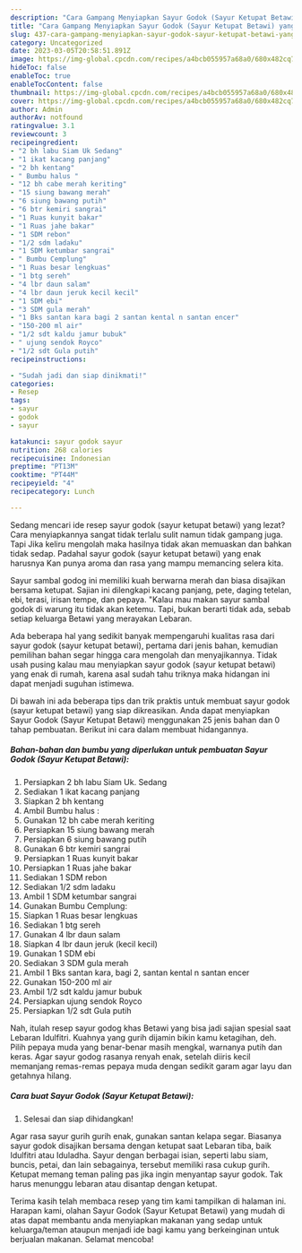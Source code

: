 ```yaml
---
description: "Cara Gampang Menyiapkan Sayur Godok (Sayur Ketupat Betawi) yang Enak, Buat Buka Puasa}"
title: "Cara Gampang Menyiapkan Sayur Godok (Sayur Ketupat Betawi) yang Enak, Buat Buka Puasa}"
slug: 437-cara-gampang-menyiapkan-sayur-godok-sayur-ketupat-betawi-yang-enak-buat-buka-puasa
category: Uncategorized
date: 2023-03-05T20:58:51.891Z
image: https://img-global.cpcdn.com/recipes/a4bcb055957a68a0/680x482cq70/sayur-godok-sayur-ketupat-betawi-foto-resep-utama.jpg
hideToc: false
enableToc: true
enableTocContent: false
thumbnail: https://img-global.cpcdn.com/recipes/a4bcb055957a68a0/680x482cq70/sayur-godok-sayur-ketupat-betawi-foto-resep-utama.jpg
cover: https://img-global.cpcdn.com/recipes/a4bcb055957a68a0/680x482cq70/sayur-godok-sayur-ketupat-betawi-foto-resep-utama.jpg
author: Admin
authorAv: notfound
ratingvalue: 3.1
reviewcount: 3
recipeingredient:
- "2 bh labu Siam Uk Sedang"
- "1 ikat kacang panjang"
- "2 bh kentang"
- " Bumbu halus "
- "12 bh cabe merah keriting"
- "15 siung bawang merah"
- "6 siung bawang putih"
- "6 btr kemiri sangrai"
- "1 Ruas kunyit bakar"
- "1 Ruas jahe bakar"
- "1 SDM rebon"
- "1/2 sdm ladaku"
- "1 SDM ketumbar sangrai"
- " Bumbu Cemplung"
- "1 Ruas besar lengkuas"
- "1 btg sereh"
- "4 lbr daun salam"
- "4 lbr daun jeruk kecil kecil"
- "1 SDM ebi"
- "3 SDM gula merah"
- "1 Bks santan kara bagi 2 santan kental n santan encer"
- "150-200 ml air"
- "1/2 sdt kaldu jamur bubuk"
- " ujung sendok Royco"
- "1/2 sdt Gula putih"
recipeinstructions:

- "Sudah jadi dan siap dinikmati!"
categories:
- Resep
tags:
- sayur
- godok
- sayur

katakunci: sayur godok sayur 
nutrition: 268 calories
recipecuisine: Indonesian
preptime: "PT13M"
cooktime: "PT44M"
recipeyield: "4"
recipecategory: Lunch

---
```



Sedang mencari ide resep sayur godok (sayur ketupat betawi) yang lezat? Cara menyiapkannya sangat tidak terlalu sulit namun tidak gampang juga. Tapi Jika keliru mengolah maka hasilnya tidak akan memuaskan dan bahkan tidak sedap. Padahal sayur godok (sayur ketupat betawi) yang enak harusnya Kan punya aroma dan rasa yang mampu memancing selera kita.


Sayur sambal godog ini memiliki kuah berwarna merah dan biasa disajikan bersama ketupat. Sajian ini dilengkapi kacang panjang, pete, daging tetelan, ebi, terasi, irisan tempe, dan pepaya. &#34;Kalau mau makan sayur sambal godok di warung itu tidak akan ketemu. Tapi, bukan berarti tidak ada, sebab setiap keluarga Betawi yang merayakan Lebaran.

Ada beberapa hal yang sedikit banyak mempengaruhi kualitas rasa dari sayur godok (sayur ketupat betawi), pertama dari jenis bahan, kemudian pemilihan bahan segar hingga cara mengolah dan menyajikannya. Tidak usah pusing kalau mau menyiapkan sayur godok (sayur ketupat betawi) yang enak di rumah, karena asal sudah tahu triknya maka hidangan ini dapat menjadi suguhan istimewa.


Di bawah ini ada beberapa tips dan trik praktis untuk membuat sayur godok (sayur ketupat betawi) yang siap dikreasikan. Anda dapat menyiapkan Sayur Godok (Sayur Ketupat Betawi) menggunakan 25 jenis bahan dan 0 tahap pembuatan. Berikut ini cara dalam membuat hidangannya.

<!--inarticleads1-->

##### Bahan-bahan dan bumbu yang diperlukan untuk pembuatan Sayur Godok (Sayur Ketupat Betawi):

1. Persiapkan 2 bh labu Siam Uk. Sedang
1. Sediakan 1 ikat kacang panjang
1. Siapkan 2 bh kentang
1. Ambil  Bumbu halus :
1. Gunakan 12 bh cabe merah keriting
1. Persiapkan 15 siung bawang merah
1. Persiapkan 6 siung bawang putih
1. Gunakan 6 btr kemiri sangrai
1. Persiapkan 1 Ruas kunyit bakar
1. Persiapkan 1 Ruas jahe bakar
1. Sediakan 1 SDM rebon
1. Sediakan 1/2 sdm ladaku
1. Ambil 1 SDM ketumbar sangrai
1. Gunakan  Bumbu Cemplung:
1. Siapkan 1 Ruas besar lengkuas
1. Sediakan 1 btg sereh
1. Gunakan 4 lbr daun salam
1. Siapkan 4 lbr daun jeruk (kecil kecil)
1. Gunakan 1 SDM ebi
1. Sediakan 3 SDM gula merah
1. Ambil 1 Bks santan kara, bagi 2, santan kental n santan encer
1. Gunakan 150-200 ml air
1. Ambil 1/2 sdt kaldu jamur bubuk
1. Persiapkan  ujung sendok Royco
1. Persiapkan 1/2 sdt Gula putih


Nah, itulah resep sayur godog khas Betawi yang bisa jadi sajian spesial saat Lebaran Idulfitri. Kuahnya yang gurih dijamin bikin kamu ketagihan, deh. Pilih pepaya muda yang benar-benar masih mengkal, warnanya putih dan keras. Agar sayur godog rasanya renyah enak, setelah diiris kecil memanjang remas-remas pepaya muda dengan sedikit garam agar layu dan getahnya hilang. 

<!--inarticleads2-->

##### Cara buat Sayur Godok (Sayur Ketupat Betawi):


1. Selesai dan siap dihidangkan!

Agar rasa sayur gurih gurih enak, gunakan santan kelapa segar. Biasanya sayur godok disajikan bersama dengan ketupat saat Lebaran tiba, baik Idulfitri atau Iduladha. Sayur dengan berbagai isian, seperti labu siam, buncis, petai, dan lain sebagainya, tersebut memiliki rasa cukup gurih. Ketupat memang teman paling pas jika ingin menyantap sayur godok. Tak harus menunggu lebaran atau disantap dengan ketupat. 

Terima kasih telah membaca resep yang tim kami tampilkan di halaman ini. Harapan kami, olahan Sayur Godok (Sayur Ketupat Betawi) yang mudah di atas dapat membantu anda menyiapkan makanan yang sedap untuk keluarga/teman ataupun menjadi ide bagi kamu yang berkeinginan untuk berjualan makanan. Selamat mencoba!

